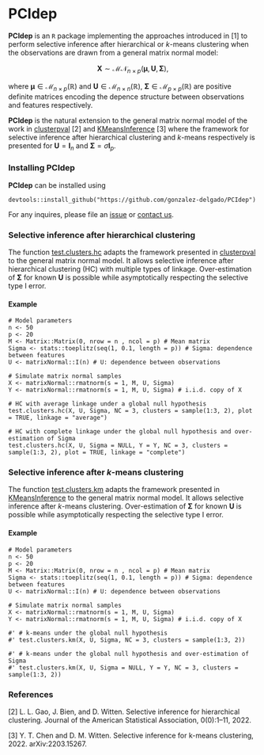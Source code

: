 # PCIdep

**PCIdep** is an $\texttt{R}$ package implementing the approaches introduced in [1] to perform selective inference after hierarchical or $k$-means clustering when the observations are drawn from a general matrix normal model:

$$
\mathbf{X}\sim\mathcal{MN}_{n\times p}(\boldsymbol\mu,\mathbf{U},\mathbf{\Sigma}),
$$

where  $`\boldsymbol\mu\in\mathcal{M}_{n\times p}(\mathbb{R})`$ and $`\mathbf{U}\in\mathcal{M}_{n\times n}(\mathbb{R})`$, $`\mathbf{\Sigma}\in\mathcal{M}_{p\times p}(\mathbb{R})`$ are positive definite matrices encoding the depence structure between observations and features respectively.

**PCIdep** is the natural extension to the general matrix normal model of the work in [clusterpval](https://github.com/lucylgao/clusterpval) [2] and [KMeansInference](https://github.com/yiqunchen/KmeansInference) [3] where the framework for selective inference after hierarchical clustering and $k$-means respectively is presented for $\mathbf{U}=\mathbf{I}_n$ and $\mathbf{\Sigma}=\sigma\mathbf{I}_p$.

### Installing PCIdep

**PCIdep** can be installed using

```
devtools::install_github("https://github.com/gonzalez-delgado/PCIdep")
```

For any inquires, please file an [issue](https://github.com/gonzalez-delgado/PCIdep/issues) or [contact us](mailto:javier.gonzalez-delgado@math.univ-toulouse.fr).

### Selective inference after hierarchical clustering

The function [test.clusters.hc](https://github.com/gonzalez-delgado/PCIdep/blob/master/R/test.clusters.hc.R) adapts the framework presented in [clusterpval](https://github.com/lucylgao/clusterpval) to the general matrix normal model. It allows selective inference after hierarchical clustering (HC) with multiple types of linkage. Over-estimation of $`\mathbf{\Sigma}`$ for known $`\mathbf{U}`$ is possible while asymptotically respecting the selective type I error.

#### Example

```
# Model parameters
n <- 50
p <- 20
M <- Matrix::Matrix(0, nrow = n , ncol = p) # Mean matrix
Sigma <- stats::toeplitz(seq(1, 0.1, length = p)) # Sigma: dependence between features
U <- matrixNormal::I(n) # U: dependence between observations

# Simulate matrix normal samples
X <- matrixNormal::rmatnorm(s = 1, M, U, Sigma)
Y <- matrixNormal::rmatnorm(s = 1, M, U, Sigma) # i.i.d. copy of X

# HC with average linkage under a global null hypothesis
test.clusters.hc(X, U, Sigma, NC = 3, clusters = sample(1:3, 2), plot = TRUE, linkage = "average")

# HC with complete linkage under the global null hypothesis and over-estimation of Sigma
test.clusters.hc(X, U, Sigma = NULL, Y = Y, NC = 3, clusters = sample(1:3, 2), plot = TRUE, linkage = "complete")
```

### Selective inference after $k$-means clustering

The function [test.clusters.km](https://github.com/gonzalez-delgado/PCIdep/blob/main/R/test.clusters.km.R) adapts the framework presented in [KMeansInference](https://github.com/yiqunchen/KmeansInference) to the general matrix normal model. It allows selective inference after $k$-means clustering. Over-estimation of $`\mathbf{\Sigma}`$ for known $`\mathbf{U}`$ is possible while asymptotically respecting the selective type I error.

#### Example

```
# Model parameters
n <- 50
p <- 20
M <- Matrix::Matrix(0, nrow = n , ncol = p) # Mean matrix
Sigma <- stats::toeplitz(seq(1, 0.1, length = p)) # Sigma: dependence between features
U <- matrixNormal::I(n) # U: dependence between observations

# Simulate matrix normal samples
X <- matrixNormal::rmatnorm(s = 1, M, U, Sigma)
Y <- matrixNormal::rmatnorm(s = 1, M, U, Sigma) # i.i.d. copy of X

#' # k-means under the global null hypothesis
#' test.clusters.km(X, U, Sigma, NC = 3, clusters = sample(1:3, 2))

#' # k-means under the global null hypothesis and over-estimation of Sigma
#' test.clusters.km(X, U, Sigma = NULL, Y = Y, NC = 3, clusters = sample(1:3, 2))
```

### References

[2] L. L. Gao, J. Bien, and D. Witten. Selective inference for hierarchical clustering. Journal of the American Statistical Association, 0(0):1–11, 2022. 

[3] Y. T. Chen and D. M. Witten. Selective inference for k-means clustering, 2022. arXiv:2203.15267.
